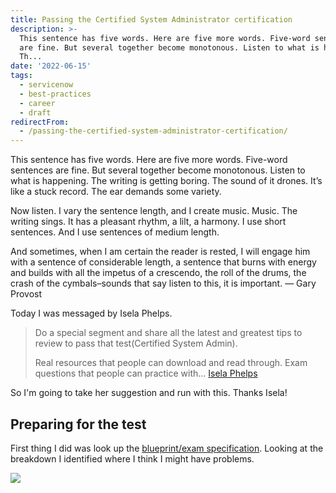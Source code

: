 ```yaml
---
title: Passing the Certified System Administrator certification
description: >-
  This sentence has five words. Here are five more words. Five-word sentences
  are fine. But several together become monotonous. Listen to what is happening.
  Th...
date: '2022-06-15'
tags:
  - servicenow
  - best-practices
  - career
  - draft
redirectFrom:
  - /passing-the-certified-system-administrator-certification/
---
```


This sentence has five words. Here are five more words. Five-word sentences are fine. But several together become monotonous. Listen to what is happening. The writing is getting boring. The sound of it drones. It’s like a stuck record. The ear demands some variety.

Now listen. I vary the sentence length, and I create music. Music. The writing sings. It has a pleasant rhythm, a lilt, a harmony. I use short sentences. And I use sentences of medium length.

And sometimes, when I am certain the reader is rested, I will engage him with a sentence of considerable length, a sentence that burns with energy and builds with all the impetus of a crescendo, the roll of the drums, the crash of the cymbals–sounds that say listen to this, it is important. — Gary Provost

Today I was messaged by Isela Phelps. 

> Do a special segment and share all the latest and greatest tips to review to pass that test(Certified System Admin).
>
> Real resources that people can download and read through. Exam questions that people can practice with...
> [Isela Phelps](https://www.linkedin.com/in/iselaphelps/)

So I'm going to take her suggestion and run with this.  Thanks Isela!

## Preparing for the test

First thing I did was look up the [blueprint/exam specification](https://www.servicenow.com/content/dam/servicenow/other-documents/training/servicenow-sys-admin-exam-specs.pdf).  Looking at the breakdown I identified where I think I might have problems.

![](/assets/images/csa-prep-1.png)